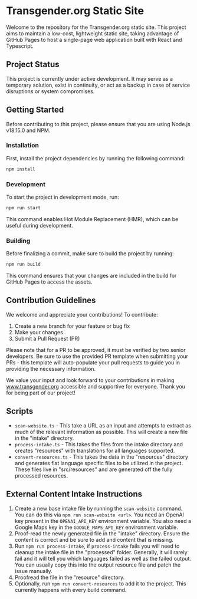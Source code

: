 # Transgender.org Static Site

Welcome to the repository for the Transgender.org static site. This project aims to maintain a low-cost, lightweight static site, taking advantage of GitHub Pages to host a single-page web application built with React and Typescript.

## Project Status

This project is currently under active development. It may serve as a temporary solution, exist in continuity, or act as a backup in case of service disruptions or system compromises.

## Getting Started

Before contributing to this project, please ensure that you are using Node.js v18.15.0 and NPM.

### Installation

First, install the project dependencies by running the following command:

```bash
npm install
```

### Development

To start the project in development mode, run:

```bash
npm run start
```

This command enables Hot Module Replacement (HMR), which can be useful during development.

### Building

Before finalizing a commit, make sure to build the project by running:

```bash
npm run build
```

This command ensures that your changes are included in the build for GitHub Pages to access the assets.

## Contribution Guidelines

We welcome and appreciate your contributions! To contribute:

1. Create a new branch for your feature or bug fix
2. Make your changes
3. Submit a Pull Request (PR)

Please note that for a PR to be approved, it must be verified by two senior developers. Be sure to use the provided PR template when submitting your PRs - this template will auto-populate your pull requests to guide you in providing the necessary information.

We value your input and look forward to your contributions in making www.transgender.org accessible and supportive for everyone. Thank you for being part of our project!

## Scripts

- `scan-website.ts` - This take a URL as an input and attempts to extract as much of the relevant information as possible. This will create a new file in the "intake" directory.
- `process-intake.ts` - This takes the files from the intake directory and creates "resources" with translations for all languages supported.
- `convert-resources.ts` - This takes the data in the "resources" directory and generates flat language specific files to be utilized in the project. These files live in "src/resources" and are generated off the fully processed resources.

## External Content Intake Instructions

1. Create a new base intake file by running the `scan-website` command. You can do this via `npm run scan-website <url>`. You need an OpenAI key present in the `OPENAI_API_KEY` environment variable. You also need a Google Maps key in the `GOOGLE_MAPS_API_KEY` environment variable.
2. Proof-read the newly generated file in the "intake" directory. Ensure the content is correct and be sure to add and content that is missing.
3. Run `npm run process-intake`, if `process-intake` fails you will need to cleanup the intake file in the "processed" folder. Generally, it will rarely fail and it will tell you which languages failed as well as the failed output. You can usually copy this into the output resource file and patch the issue manually.
4. Proofread the file in the "resource" directory.
5. Optionally, run `npm run convert-resources` to add it to the project. This currently happens with every build command.
